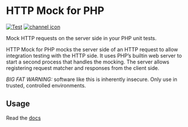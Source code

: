 # HTTP Mock for PHP
[![Test](https://github.com/kohanaworld/http-mock/actions/workflows/test.yaml/badge.svg)](https://github.com/kohanaworld/http-mock/actions/workflows/test.yaml)
[![channel icon](https://kohanaworld.github.io/telegram-badge/chat.png)](https://t.me/kohanaworld)

Mock HTTP requests on the server side in your PHP unit tests.

HTTP Mock for PHP mocks the server side of an HTTP request to allow integration testing with the HTTP side.
It uses PHP’s builtin web server to start a second process that handles the mocking. The server allows
registering request matcher and responses from the client side.

*BIG FAT WARNING:* software like this is inherently insecure. Only use in trusted, controlled environments.

## Usage

Read the [docs](doc/index.md)

